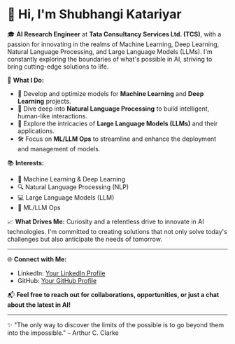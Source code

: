 # 👋 Hi, I'm Shubhangi Katariyar

🎓 **AI Research Engineer** at **Tata Consultancy Services Ltd. (TCS)**, with a passion for innovating in the realms of Machine Learning, Deep Learning, Natural Language Processing, and Large Language Models (LLMs). I'm constantly exploring the boundaries of what's possible in AI, striving to bring cutting-edge solutions to life.

🔭 **What I Do:**
- 🌟 Develop and optimize models for **Machine Learning** and **Deep Learning** projects.
- 💬 Dive deep into **Natural Language Processing** to build intelligent, human-like interactions.
- 🚀 Explore the intricacies of **Large Language Models (LLMs)** and their applications.
- 🛠️ Focus on **ML/LLM Ops** to streamline and enhance the deployment and management of models.

📚 **Interests:**
- 🧠 Machine Learning & Deep Learning
- 🔍 Natural Language Processing (NLP)
- 💻 Large Language Models (LLM)
- 🔧 ML/LLM Ops

📈 **What Drives Me:**
Curiosity and a relentless drive to innovate in AI technologies. I'm committed to creating solutions that not only solve today's challenges but also anticipate the needs of tomorrow.

---

🌐 **Connect with Me:**
- LinkedIn: [Your LinkedIn Profile](#)
- GitHub: [Your GitHub Profile](#)

📬 **Feel free to reach out for collaborations, opportunities, or just a chat about the latest in AI!**

---

✨ "The only way to discover the limits of the possible is to go beyond them into the impossible." – Arthur C. Clarke
